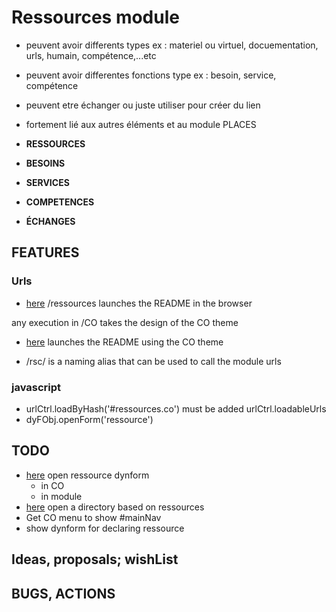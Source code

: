 # Ressources module
- peuvent avoir differents types ex : materiel ou virtuel, docuementation, urls, humain, compétence,...etc
- peuvent avoir differentes fonctions type ex : besoin, service, compétence
- peuvent etre échanger ou juste utiliser pour créer du lien 
- fortement lié aux autres éléments et au module PLACES

- **RESSOURCES**
- **BESOINS**
- **SERVICES**
- **COMPETENCES**
- **ÉCHANGES**

## FEATURES 

### Urls
- [here](/ressources) /ressources launches the README in the browser
 
any  execution in /CO takes the design of the CO theme 
- [here](/ressources/co) launches the README using the CO theme

- /rsc/ is a naming alias that can be used to call the module urls

### javascript 
- urlCtrl.loadByHash('#ressources.co') must be added urlCtrl.loadableUrls
- dyFObj.openForm('ressource')

## TODO 
- [here](/ressources/co/form) open ressource dynform 
    + in CO
    + in module
- [here](/ressources/co/search) open a directory based on ressources
- Get CO menu to show #mainNav
- show dynform for declaring ressource




## Ideas, proposals; wishList

## BUGS, ACTIONS

